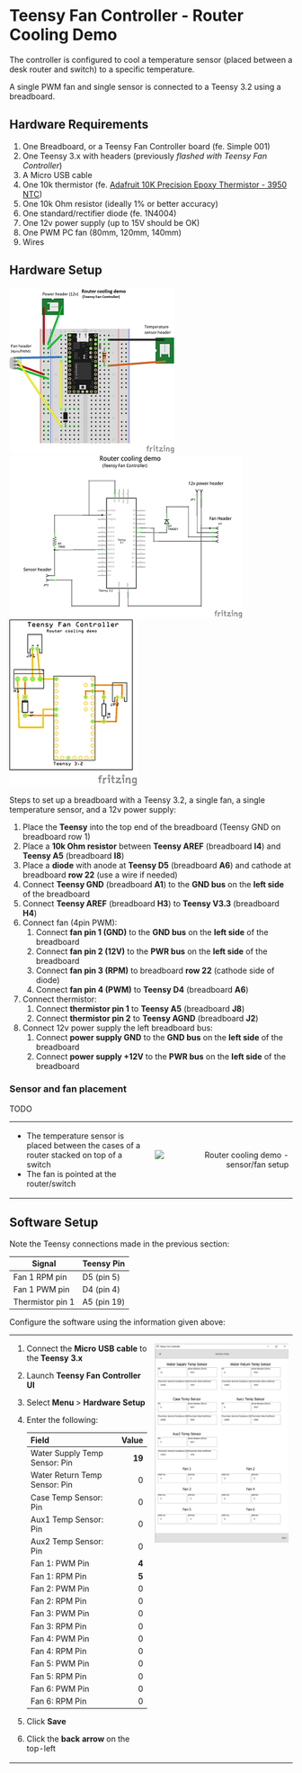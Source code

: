 # Teensy Fan Controller - Router Cooling Demo

The controller is configured to cool a temperature sensor (placed between a desk router and switch) to a specific temperature.

A single PWM fan and single sensor is connected to a Teensy 3.2 using a breadboard.


## Hardware Requirements

1. One Breadboard, or a Teensy Fan Controller board (fe. Simple 001)
1. One Teensy 3.x with headers (previously *flashed with Teensy Fan Controller*)
1. A Micro USB cable
1. One 10k thermistor (fe. [Adafruit 10K Precision Epoxy Thermistor - 3950 NTC][1])
1. One 10k Ohm resistor (ideally 1% or better accuracy)
1. One standard/rectifier diode (fe. 1N4004)
1. One 12v power supply (up to 15V should be OK)
1. One PWM PC fan (80mm, 120mm, 140mm)
1. Wires

[1]: https://www.adafruit.com/product/372


## Hardware Setup

[![Breadboard wiring diagram](../../doc/images/rcd.thumb.breadboard.png)](../../doc/images/rcd.breadboard.png) [![Schematic](../../doc/images/rcd.thumb.schematic.png)](../../doc/images/rcd.schematic.png) [![Board example](../../doc/images/rcd.thumb.board.png)](../../doc/images/rcd.board.png)

Steps to set up a breadboard with a Teensy 3.2, a single fan, a single temperature sensor, and a 12v power supply:

1. Place the **Teensy** into the top end of the breadboard (Teensy GND on breadboard row 1)
1. Place a **10k Ohm resistor** between **Teensy AREF** (breadboard **I4**) and **Teensy A5** (breadboard **I8**)
1. Place a **diode** with anode at **Teensy D5** (breadboard **A6**) and cathode at breadboard **row 22** (use a wire if needed)
1. Connect **Teensy GND** (breadboard **A1**) to the **GND bus** on the **left side** of the breadboard
1. Connect **Teensy AREF** (breadboard **H3**) to **Teensy V3.3** (breadboard **H4**)
1. Connect fan (4pin PWM):
   1. Connect **fan pin 1 (GND)** to the **GND bus** on the **left side** of the breadboard
   1. Connect **fan pin 2 (12V)** to the **PWR bus** on the **left side** of the breadboard
   1. Connect **fan pin 3 (RPM)** to breadboard **row 22** (cathode side of diode)
   1. Connect **fan pin 4 (PWM)** to **Teensy D4** (breadboard **A6**)
1. Connect thermistor:
   1. Connect **thermistor pin 1** to **Teensy A5** (breadboard **J8**)
   1. Connect **thermistor pin 2** to **Teensy AGND** (breadboard **J2**)
1. Connect 12v power supply the left breadboard bus:
   1. Connect **power supply GND** to the **GND bus** on the **left side** of the breadboard
   1. Connect **power supply +12V** to the **PWR bus** on the **left side** of the breadboard

### Sensor and fan placement

TODO 

<table style="border:none;">
<tbody>
<tr style="border:none;">
<td style="width:50%;border:none;">

* The temperature sensor is placed between the cases of a router stacked on top of a switch
* The fan is pointed at the router/switch

</td>
<td align="right" style="width:50%;border:none">

![Router cooling demo - sensor/fan setup](../../doc/images/rcd.setup.jpg)

</td>
</tr>
</tbody>
</table>


## Software Setup

Note the Teensy connections made in the previous section:

Signal | Teensy Pin
------ | ---------
Fan 1 RPM pin | D5 (pin 5)
Fan 1 PWM pin | D4 (pin 4)
Thermistor pin 1 | A5 (pin 19)

Configure the software using the information given above:

<table style="border:none;">
<tbody>
<tr style="border:none;">
<td style="width:50%;border:none;vertical-align:top">

1. Connect the **Micro USB cable** to the **Teensy 3.x**
1. Launch **Teensy Fan Controller UI**
1. Select **Menu** > **Hardware Setup**
1. Enter the following:

    Field | Value
    ----- | -----:
    Water Supply Temp Sensor: Pin | **19**
    Water Return Temp Sensor: Pin | 0
    Case Temp Sensor: Pin | 0
    Aux1 Temp Sensor: Pin | 0
    Aux2 Temp Sensor: Pin | 0
    Fan 1: PWM Pin | **4**
    Fan 1: RPM Pin | **5**
    Fan 2: PWM Pin | 0
    Fan 2: RPM Pin | 0
    Fan 3: PWM Pin | 0
    Fan 3: RPM Pin | 0
    Fan 4: PWM Pin | 0
    Fan 4: RPM Pin | 0
    Fan 5: PWM Pin | 0
    Fan 5: RPM Pin | 0
    Fan 6: PWM Pin | 0
    Fan 6: RPM Pin | 0

1. Click **Save**
1. Click the **back arrow** on the top-left

</td>
<td align="right" style="width:50%;border:none;vertical-align:top">

![Router cooling demo - fan settings](../../doc/images/rcd.sw.fansettings.jpg)

</td>
</tr>
</tbody>
</table>


